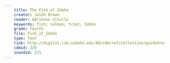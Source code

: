 ```yaml
---
    title: The Fish of Idaho
    creator: Jaleh Brown
    reader: Adrienne Vitullo
    keywords: fish; salmon; trout; Idaho
    grade: fourth
    file: Fish_of_Idaho
    type: Text
    link: http://digital.lib.uidaho.edu:80/cdm/ref/collection/guidedread/id/229
    cdmid: 229
    soundid: 231
---
```


